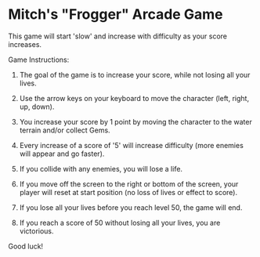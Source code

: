 Mitch's "Frogger" Arcade Game
===============================

This game will start 'slow' and increase with difficulty as your score increases.  


Game Instructions:

1.  The goal of the game is to increase your score, while not losing all your lives.

2.  Use the arrow keys on your keyboard to move the character (left, right, up, down).

3.  You increase your score by 1 point by moving the character to the water terrain and/or collect Gems.

4.  Every increase of a score of '5' will increase difficulty (more enemies will appear and go faster).

5.  If you collide with any enemies, you will lose a life.

6.  If you move off the screen to the right or bottom of the screen, your player will reset at start position (no loss of lives or effect to score).

7.  If you lose all your lives before you reach level 50, the game will end.

8.  If you reach a score of 50 without losing all your lives, you are victorious.

Good luck!
